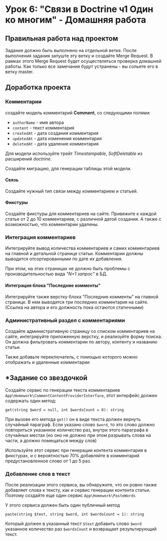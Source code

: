# Урок 6: "Связи в Doctrine ч1 Один ко многим" - Домашняя работа


## Правильная работа над проектом

Задание должно быть выполнено на отдельной ветке. После выполнения задания запуште эту ветку и создайте Merge Request. В рамках этого Merge Request будет осуществляться проверка домашней работы. Как только все замечания будут устранены - вы сольете его в ветку master.

## Доработка проекта

### Комментарии
создайте модель комментарий **Comment**, со следующими полями:
- `authorName` - имя автора
- `content` - текст комментария
- `createdAt` - дата создания комментария
- `updatedAt` - дата изменения комментария
- `deletedAt` - дата удаление комментария

Для модели используйте трейт *Timestampable*, *SoftDeletable* из расширений *doctrine*.

Создайте миграцию, для генерации таблицы этой модели.

#### Связь
Создайте нужный тип связи между комментарием и статьей.

#### Фикстуры
Создайте фикстуры для комментариев на сайте. Привяжите к каждой статье от 2 до 10 комментариев, с различной датой создания. А также с возможностью, что комментарии удалены.

### Интеграция комментариев
Интегрируйте вывод количества комментариев и самих комментариев на главной и детальной странице статьи. Комментарии должны выводится отсортированными по дате их добавления. 

При этом, на этих страницах не должно быть проблемы с производительностью вида *"N+1 запрос"* в БД.

#### Интеграция блока "Последние комменты"
Интегрируйте также верстку блока "Последние комменты" на главной странице. В нем выводятся три последних комментария на сайте. (Ссылка на автора и его должность пока остаются статичными)

### Административный раздел с комментариями
Создайте административную страницу со списком комментариев на сайте, интегрируйте приложенную верстку, и реализуйте форму поиска. Он должна фильтровать комментарии по автору, контенту и названию статьи.

Также добавьте переключатель, с помощью которого можно отображать и удаленные комментарии

## *Задание со звездочкой
Создайте сервис по генерации текста комментариев `App\Homework\CommentContentProviderInterface`, этот интерфейс должен содержать один метод:

```
get(string $word = null, int $wordsCount = 0): string
```

При вызове его метода `get()` он в виде текста должен вернуть случайный параграф. Если указано слово `$word`, то это слово должно повториться указанное количество раз, внутри этого параграфа в случайных местах (но оно не должно при этом разрывать слова на части, а должно помещаться между слов)

Используйте этот сервис при генерации контента комментария в фикстурах, и с вероятностью 70% добавляйте в комментарий предустановленное слово от 1 до 5 раз. 

### Добавление слов в текст
После реализации этого сервиса, вы обнаружите, что он ровно также добавляет слова к тексту, как и сервис генерации контента статьи. Поэтому создайте еще один сервис `App\Homework\PasteWords`

У этого сервиса должен быть один публичный метод 

```
paste(string $text, string $word, int $wordsCount = 1): string
```

Который должен в указанный текст `$text` добавить слово `$word` указанное количество раз `$wordsCount` и возвращает результирующий текст.
